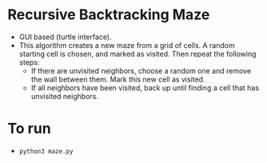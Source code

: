 # Recursive Backtracking Maze

* GUI based (turtle interface).
* This algorithm creates a new maze from a grid of cells. A random starting cell is chosen, and marked as visited. Then repeat the following steps:
  * If there are unvisited neighbors, choose a random one and remove the wall between them. Mark this new cell as visited.
  * If all neighbors have been visited, back up until finding a cell that has unvisited neighbors.
  
# To run

* `python3 maze.py`
